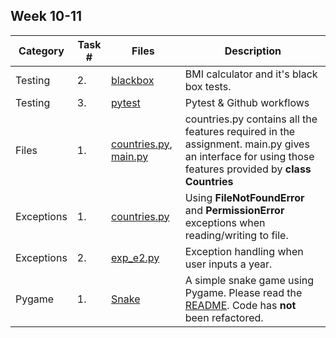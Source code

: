 ## Week 10-11

| Category | Task # | Files | Description |
|-----| ---- | ----- | ----- |
| Testing | 2. | [blackbox](blackbox) | BMI calculator and it's black box tests. | 
| Testing | 3. | [pytest](pytest) | Pytest & Github workflows | 
| Files | 1. | [countries.py](countries.py), [main.py](main.py) | countries.py contains all the features required in the assignment. main.py gives an interface for using those features provided by **class Countries** |
| Exceptions | 1. | [countries.py](countries.py) | Using **FileNotFoundError** and **PermissionError** exceptions when reading/writing to file. |
| Exceptions | 2. | [exp_e2.py](exp_e2.py) | Exception handling when user inputs a year. | 
| Pygame | 1. | [Snake](pygame) | A simple snake game using Pygame. Please read the [README](pygame/README.md). Code has **not** been refactored. | 
